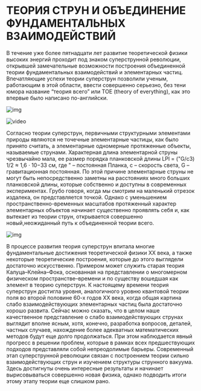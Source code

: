 # ТЕОРИЯ СТРУН И ОБЪЕДИНЕНИЕ ФУНДАМЕНТАЛЬНЫХ ВЗАИМОДЕЙСТВИЙ

В течение уже более пятнадцати лет развитие теоретической физики высоких энергий проходит под знаком суперструнной революции, открывшей замечательные возможности построения объединенной теории фундаментальных взаимодействий и элементарных частиц. Впечатляющие успехи теории суперструн позволили ученым, работающим в этой области, ввести совершенно серьезно, без тени юмора название “теория всего” или TOE (theory of everything), как это впервые было написано по-английски.

![img](https://cs8.pikabu.ru/post_img/big/2018/11/19/5/1542612181127972174.png)

![video](https://www.youtube.com/watch?v=sqPzH-NKhM8)

Согласно теории суперструн, первичными структурными элементами природы являются не точечные
элементарные частицы, как было принято считать, а
элементарные одномерные протяженные объекты, называемые струнами. Характерная длина элементарной
струны чрезвычайно мала, ее размер порядка планковской длины LPl = ("G/c3)
1/2 ≈ 1,6 ⋅ 10−33 см, где " – постоянная Планка, c – скорость света, G – гравитационная
постоянная. По этой причине элементарные струны не могут быть непосредственно заметны на расстояниях много
больших планковской длины, которые собственно и доступны в современных экспериментах. Грубо говоря,
когда мы смотрим на маленький отрезок издалека, он представляется точкой. Однако с уменьшением пространственно-временных масштабов протяженный характер элементарных объектов начинает существенно
проявлять себя и, как вытекает из теории струн, открывается совершенно новый,неожиданный путь к объединенной теории всего.

![img](./6562-8.jpg)

В процессе развития теория суперструн впитала многие фундаментальные достижения теоретической
физики XX века, а также некоторые теоретические построения, которые до этого выглядели достаточно искусственно. Примером может служить старая теория Калуца–Клейна–Фока, основанная на представлении
о многомерном физическом пространстве–времени и по существу вошедшая как элемент в теорию суперструн.
К настоящему времени теория суперструн достигла уровня, аналогичного уровню квантовой теории поля
во второй половине 60-х годов XX века, когда общая картина слабо взаимодействующих элементарных частиц была достаточно хорошо развита. Сейчас можно сказать, что в целом наше качественное представление
о слабо взаимодействующих струнах выглядит вполне ясным, хотя, конечно, разработка вопросов, деталей,
частных случаев, нахождение более адекватных математических методов будут еще долго продолжаться.
При этом наблюдается явный прогресс в решении проблем, которые в рамках всех предшествующих подходов представляли собой непреодолимые барьеры. Современный этап суперструнной революции связан с
построением теории сильно взаимодействующих струн и изучением структуры струнного вакуума. Здесь достигнуты очень интересные результаты и начинает вырисовываться совершенно новая физика, однако подводить итоги этому этапу теории еще слишком рано.
